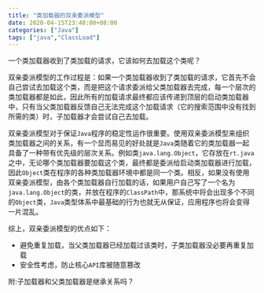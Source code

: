 ```yaml
---
title: "类加载器的双亲委派模型"
date: 2020-04-15T23:48:00+08:00
categories: ["Java"]
tags: ["java","ClassLoad"]
---
```


一个类加载器收到了类加载的请求，它该如何去加载这个类呢？
<!--more-->

双亲委派模型的工作过程是：如果一个类加载器收到了类加载的请求，它首先不会自己尝试去加载这个类，而是把这个请求委派给父类加载器去完成，每一个层次的类加载器都是如此，因此所有的加载请求最终都应该传递到顶层的启动类加载器中，只有当父类加载器反馈自己无法完成这个加载请求（它的搜索范围中没有找到所需的类）时，子加载器才会尝试自己去加载。

双亲委派模型对于保证`Java`程序的稳定性运作很重要。使用双亲委派模型来组织类加载器之间的关系，有一个显而易见的好处就是`Java`类随着它的类加载器一起具备了一种带有优先级的层次关系。例如类`java.lang.Object`，它存放在`rt.java`之中，无论哪个类加载器要加载这个类，最终都是委派给启动类加载器进行加载，因此`Object`类在程序的各种类加载器环境中都是同一个类。相反，如果没有使用双亲委派模型，由各个类加载器自行加载的话，如果用户自己写了一个名为`java.lang.Object`的类，并放在程序的`ClassPath`中，那系统中将会出现多个不同的`Object`类，`Java`类型体系中最基础的行为也就无从保证，应用程序也将会变得一片混乱。

综上，双亲委派模型的优点如下：

- 避免重复加载，当父类加载器已经加载过该类时，子类加载器没必要再重复加载
- 安全性考虑，防止核心`API`库被随意篡改

附:子加载器和父类加载器是继承关系吗？